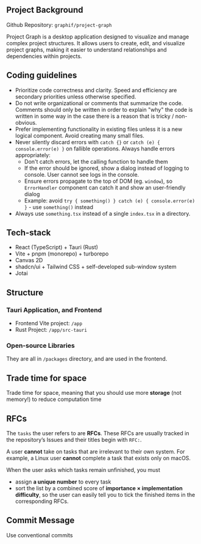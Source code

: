 ## Project Background

Github Repository: `graphif/project-graph`

Project Graph is a desktop application designed to visualize and manage complex project structures. It allows users to create, edit, and visualize project graphs, making it easier to understand relationships and dependencies within projects.

## Coding guidelines

- Prioritize code correctness and clarity. Speed and efficiency are secondary priorities unless otherwise specified.
- Do not write organizational or comments that summarize the code. Comments should only be written in order to explain "why" the code is written in some way in the case there is a reason that is tricky / non-obvious.
- Prefer implementing functionality in existing files unless it is a new logical component. Avoid creating many small files.
- Never silently discard errors with `catch {}` or `catch (e) { console.error(e) }` on fallible operations. Always handle errors appropriately:
  - Don't catch errors, let the calling function to handle them
  - If the error should be ignored, show a dialog instead of logging to console. User cannot see logs in the console.
  - Ensure errors propagate to the top of DOM (eg. `window`), so `ErrorHandler` component can catch it and show an user-friendly dialog
  - Example: avoid `try { something() } catch (e) { console.error(e) }` - use `something()` instead
- Always use `something.tsx` instead of a single `index.tsx` in a directory.

## Tech-stack

- React (TypeScript) + Tauri (Rust)
- Vite + pnpm (monorepo) + turborepo
- Canvas 2D
- shadcn/ui + Tailwind CSS + self-developed sub-window system
- Jotai

## Structure

### Tauri Application, and Frontend

- Frontend Vite project: `/app`
- Rust Project: `/app/src-tauri`

### Open-source Libraries

They are all in `/packages` directory, and are used in the frontend.

## Trade time for space

Trade time for space, meaning that you should use more **storage** (not memory!) to reduce computation time

## RFCs

The `tasks` the user refers to are **RFCs**. These RFCs are usually tracked in the repository’s Issues and their titles begin with `RFC:`.

A user **cannot** take on tasks that are irrelevant to their own system. For example, a Linux user **cannot** complete a task that exists only on macOS.

When the user asks which tasks remain unfinished, you must

- assign **a unique number** to every task
- sort the list by a combined score of **importance × implementation difficulty**,
  so the user can easily tell you to tick the finished items in the corresponding RFCs.

## Commit Message

Use conventional commits
